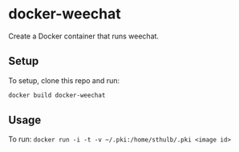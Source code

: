 # docker-weechat

Create a Docker container that runs weechat. 


## Setup

To setup, clone this repo and run: 
```sh
docker build docker-weechat
```


## Usage

To run: `docker run -i -t -v ~/.pki:/home/sthulb/.pki <image id>`
